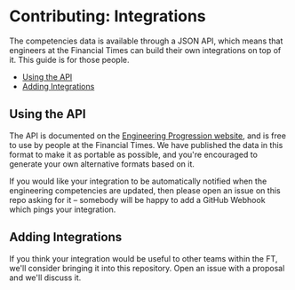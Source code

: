 
# Contributing: Integrations

The competencies data is available through a JSON API, which means that engineers at the Financial Times can build their own integrations on top of it. This guide is for those people.

  - [Using the API](#using-the-api)
  - [Adding Integrations](#adding-integrations)


## Using the API

The API is documented on the [Engineering Progression website](https://engineering-progression.ft.com), and is free to use by people at the Financial Times. We have published the data in this format to make it as portable as possible, and you're encouraged to generate your own alternative formats based on it.

If you would like your integration to be automatically notified when the engineering competencies are updated, then please open an issue on this repo asking for it – somebody will be happy to add a GitHub Webhook which pings your integration.


## Adding Integrations

If you think your integration would be useful to other teams within the FT, we'll consider bringing it into this repository. Open an issue with a proposal and we'll discuss it.

